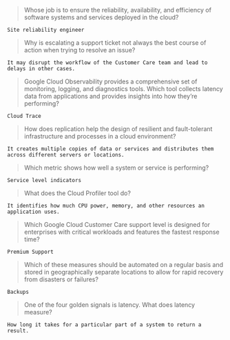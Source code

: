 > Whose job is to ensure the reliability, availability, and efficiency of software systems and services deployed in the cloud?
```
Site reliability engineer
```

> Why is escalating a support ticket not always the best course of action when trying to resolve an issue?
```
It may disrupt the workflow of the Customer Care team and lead to delays in other cases.
```

> Google Cloud Observability provides a comprehensive set of monitoring, logging, and diagnostics tools. Which tool collects latency data from applications and provides insights into how they’re performing?
```
Cloud Trace
```

> How does replication help the design of resilient and fault-tolerant infrastructure and processes in a cloud environment?
```
It creates multiple copies of data or services and distributes them across different servers or locations.
```

>  Which metric shows how well a system or service is performing?
```
Service level indicators
```

> What does the Cloud Profiler tool do?
```
It identifies how much CPU power, memory, and other resources an application uses.
```

> Which Google Cloud Customer Care support level is designed for enterprises with critical workloads and features the fastest response time?
```
Premium Support
```

> Which of these measures should be automated on a regular basis and stored in geographically separate locations to allow for rapid recovery from disasters or failures?
```
Backups
```

> One of the four golden signals is latency. What does latency measure?
```
How long it takes for a particular part of a system to return a result.
```